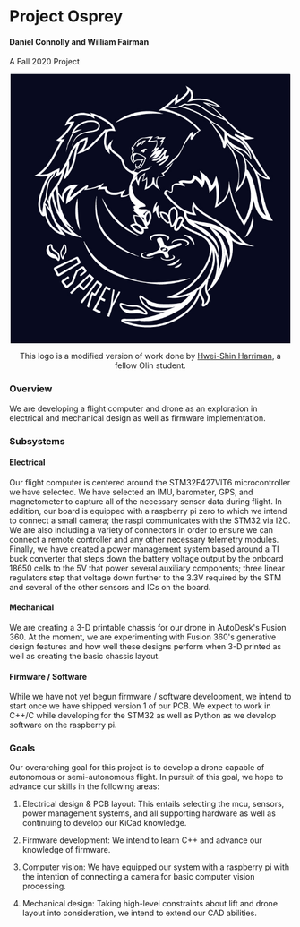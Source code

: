 # Project Osprey
#### Daniel Connolly and William Fairman

A Fall 2020 Project

<p align="center">
<img src="assets/osprey_logo.jpg" alt="Project Osprey" align="center" width="500"></img>
</p>
<p align="center">
This logo is a modified version of work done by <a href="https://hweishin.carbonmade.com/">Hwei-Shin Harriman</a>, a fellow Olin student.
</p>

### Overview

We are developing a flight computer and drone as an exploration in electrical and mechanical design as well as firmware implementation.

### Subsystems

#### Electrical

Our flight computer is centered around the STM32F427VIT6 microcontroller we have selected. We have selected an IMU, barometer, GPS, and magnetometer to capture all of the necessary sensor data during flight. In addition, our board is equipped with a raspberry pi zero to which we intend to connect a small camera; the raspi communicates with the STM32 via I2C. We are also including a variety of connectors in order to ensure we can connect a remote controller and any other necessary telemetry modules. Finally, we have created a power management system based around a TI buck converter that steps down the battery voltage output by the onboard 18650 cells to the 5V that power several auxiliary components; three linear regulators step that voltage down further to the 3.3V required by the STM and several of the other sensors and ICs on the board.

#### Mechanical

We are creating a 3-D printable chassis for our drone in AutoDesk's Fusion 360. At the moment, we are experimenting with Fusion 360's generative design features and how well these designs perform when 3-D printed as well as creating the basic chassis layout.

#### Firmware / Software

While we have not yet begun firmware / software development, we intend to start once we have shipped version 1 of our PCB. We expect to work in C++/C while developing for the STM32 as well as Python as we develop software on the raspberry pi.

### Goals

Our overarching goal for this project is to develop a drone capable of autonomous or semi-autonomous flight. In pursuit of this goal, we hope to advance our skills in the following areas:

1. Electrical design & PCB layout: This entails selecting the mcu, sensors, power management systems, and all supporting hardware as well as continuing to develop our KiCad knowledge.

2. Firmware development: We intend to learn C++ and advance our knowledge of firmware.

3. Computer vision: We have equipped our system with a raspberry pi with the intention of connecting a camera for basic computer vision processing.

4. Mechanical design: Taking high-level constraints about lift and drone layout into consideration, we intend to extend our CAD abilities.
